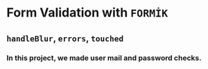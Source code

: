# Form Validation with `FORMİK`

## `handleBlur`, `errors`, `touched`

### In this project, we made user mail and password checks.